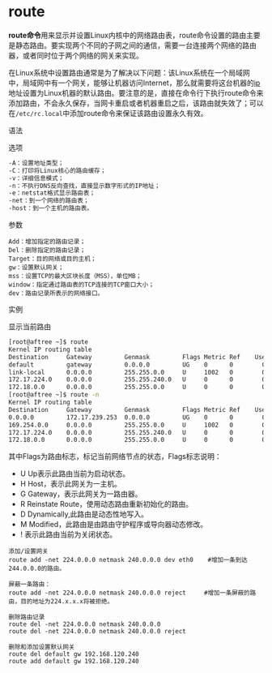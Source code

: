 # route

**route命令**用来显示并设置Linux内核中的网络路由表，route命令设置的路由主要是静态路由。要实现两个不同的子网之间的通信，需要一台连接两个网络的路由器，或者同时位于两个网络的网关来实现。

在Linux系统中设置路由通常是为了解决以下问题：该Linux系统在一个局域网中，局域网中有一个网关，能够让机器访问Internet，那么就需要将这台机器的[ip](http://man.linuxde.net/ip)地址设置为Linux机器的默认路由。要注意的是，直接在命令行下执行route命令来添加路由，不会永久保存，当网卡重启或者机器重启之后，该路由就失效了；可以在`/etc/rc.local`中添加route命令来保证该路由设置永久有效。

语法

选项

```bash
-A：设置地址类型；
-C：打印将Linux核心的路由缓存；
-v：详细信息模式；
-n：不执行DNS反向查找，直接显示数字形式的IP地址；
-e：netstat格式显示路由表；
-net：到一个网络的路由表；
-host：到一个主机的路由表。
```

参数

```text
Add：增加指定的路由记录；
Del：删除指定的路由记录；
Target：目的网络或目的主机；
gw：设置默认网关；
mss：设置TCP的最大区块长度（MSS），单位MB；
window：指定通过路由表的TCP连接的TCP窗口大小；
dev：路由记录所表示的网络接口。
```

实例

显示当前路由

```bash
[root@aftree ~]$ route
Kernel IP routing table
Destination     Gateway         Genmask         Flags Metric Ref    Use Iface
default         gateway         0.0.0.0         UG    0      0        0 eth0
link-local      0.0.0.0         255.255.0.0     U     1002   0        0 eth0
172.17.224.0    0.0.0.0         255.255.240.0   U     0      0        0 eth0
172.18.0.0      0.0.0.0         255.255.0.0     U     0      0        0 docker0
[root@aftree ~]$ route -n
Kernel IP routing table
Destination     Gateway         Genmask         Flags Metric Ref    Use Iface
0.0.0.0         172.17.239.253  0.0.0.0         UG    0      0        0 eth0
169.254.0.0     0.0.0.0         255.255.0.0     U     1002   0        0 eth0
172.17.224.0    0.0.0.0         255.255.240.0   U     0      0        0 eth0
172.18.0.0      0.0.0.0         255.255.0.0     U     0      0        0 docker0
```

其中Flags为路由标志，标记当前网络节点的状态，Flags标志说明：

* U Up表示此路由当前为启动状态。
* H Host，表示此网关为一主机。
* G Gateway，表示此网关为一路由器。
* R Reinstate Route，使用动态路由重新初始化的路由。
* D Dynamically,此路由是动态性地写入。
* M Modified，此路由是由路由守护程序或导向器动态修改。
* ! 表示此路由当前为关闭状态。

```text
添加/设置网关
route add -net 224.0.0.0 netmask 240.0.0.0 dev eth0    #增加一条到达244.0.0.0的路由。
```

```text
屏蔽一条路由：
route add -net 224.0.0.0 netmask 240.0.0.0 reject     #增加一条屏蔽的路由，目的地址为224.x.x.x将被拒绝。
```

```text
删除路由记录
route del -net 224.0.0.0 netmask 240.0.0.0
route del -net 224.0.0.0 netmask 240.0.0.0 reject
```

```text
删除和添加设置默认网关
route del default gw 192.168.120.240
route add default gw 192.168.120.240
```

